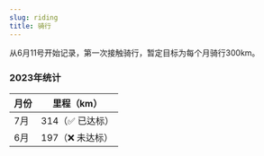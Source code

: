 ```yaml
---
slug: riding
title: 骑行
---
```


从6月11号开始记录，第一次接触骑行，暂定目标为每个月骑行300km。

### 2023年统计
|月份|里程（km）|
|---|---|
|7月|314（✅ 已达标）|
|6月|197（❌ 未达标）|

